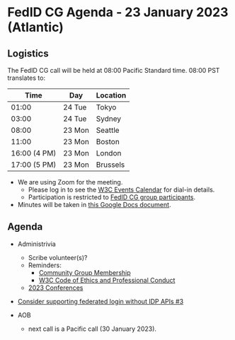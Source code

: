 # FedID CG Agenda - 23 January 2023 (Atlantic)

## Logistics

The FedID CG call will be held at 08:00 Pacific Standard time. 08:00 PST translates to:

| Time         | Day    | Location      |
| ------------ | ------ | ------------- |
| 01:00        | 24 Tue | Tokyo         |
| 03:00        | 24 Tue | Sydney        |
| 08:00        | 23 Mon | Seattle       |
| 11:00        | 23 Mon | Boston        |
| 16:00 (4 PM) | 23 Mon | London        |
| 17:00 (5 PM) | 23 Mon | Brussels      |


* We are using Zoom for the meeting.
    * Please log in to see the [W3C Events Calendar](https://www.w3.org/events/meetings/ca7d8762-b6f1-4229-bb8e-aa734d58b11a/20230123T080000) for dial-in details. 
    * Participation is restricted to [FedID CG group participants](https://www.w3.org/community/fed-id/participants).
* Minutes will be taken in [this Google Docs document](https://docs.google.com/document/d/1O7Rn8Aj4rsYWohdEP61lnGdgkai0xTZFQgm7XEA0RBM/edit#).


## Agenda

* Administrivia
  * Scribe volunteer(s)?
  * Reminders: 
     * [Community Group Membership](https://www.w3.org/community/fed-id/)
     * [W3C Code of Ethics and Professional Conduct](https://www.w3.org/Consortium/cepc/)
  * [2023 Conferences](https://github.com/fedidcg/meetings/wiki/List-of-Identity-and-Related-Conferences---2023)


*  [Consider supporting federated login without IDP APIs #3](https://github.com/fedidcg/proposals/issues/3)

* AOB
   * next call is a Pacific call (30 January 2023). 
